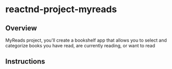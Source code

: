 # reactnd-project-myreads

## Overview

MyReads project, you'll create a bookshelf app that allows you to select and categorize books you have read, are currently reading, or want to read

## Instructions 
